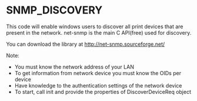 # SNMP_DISCOVERY

This code will enable windows users to discover all print devices that are present in the network.
net-snmp is the main C API(free) used for discovery.

You can download the library at http://net-snmp.sourceforge.net/

Note:
- You must know the network address of your LAN
- To get information from network device you must know the OIDs per device
- Have knowledge to the authentication settings of the network device
- To start, call init and provide the properties of DiscoverDeviceReq object
